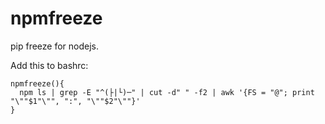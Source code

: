 # npmfreeze
pip freeze for nodejs.


Add this to bashrc:
```
npmfreeze(){
  npm ls | grep -E "^(├|└)─" | cut -d" " -f2 | awk '{FS = "@"; print "\""$1"\"", ":", "\""$2"\""}'
}
```
